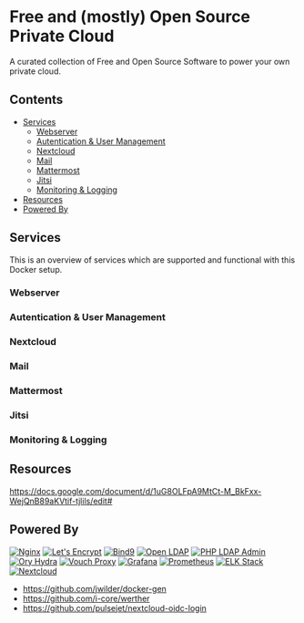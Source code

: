 # Free and (mostly) Open Source Private Cloud <!-- omit in TOC -->

A curated collection of Free and Open Source Software to power your own private cloud.

## Contents <!-- omit in TOC -->

- [Services](#services)
  - [Webserver](#webserver)
  - [Autentication & User Management](#autentication--user-management)
  - [Nextcloud](#nextcloud)
  - [Mail](#mail)
  - [Mattermost](#mattermost)
  - [Jitsi](#jitsi)
  - [Monitoring & Logging](#monitoring--logging)
- [Resources](#resources)
- [Powered By](#powered-by)

## Services

This is an overview of services which are supported and functional with this Docker setup.

### Webserver

### Autentication & User Management

### Nextcloud

### Mail

### Mattermost

### Jitsi

### Monitoring & Logging

## Resources

https://docs.google.com/document/d/1uG8OLFpA9MtCt-M_BkFxx-WejQnB89aKVtif-tjlils/edit#

## Powered By
  [![Nginx](.github/media/nginx-logo.png)](https://hub.docker.com/_/nginx/)
  [![Let's Encrypt](.github/media/lets-encrypt-logo.png)](https://github.com/nginx-proxy/docker-letsencrypt-nginx-proxy-companion)
  [![Bind9](.github/media/bind-9-logo.png)](https://github.com/dprandzioch/docker-ddns)
  [![Open LDAP](.github/media/openldap-logo.png)](https://github.com/osixia/docker-openldap)
  [![PHP LDAP Admin](.github/media/phpldapadmin-logo.jpg)](https://github.com/osixia/docker-phpLDAPadmin)
  [![Ory Hydra](.github/media/ory-logo.png)](https://www.ory.sh/hydra/)
  [![Vouch Proxy](.github/media/vouch-logo.png)](https://github.com/vouch/vouch-proxy)
  [![Grafana](.github/media/grafana-logo.png)](https://grafana.com/)
  [![Prometheus](.github/media/prometheus-logo.png)](https://prometheus.io/)
  [![ELK Stack](.github/media/elk-stack-logo.png)](https://www.elastic.co/elastic-stack)
  [![Nextcloud](.github/media/nextcloud-logo.jpg)](https://nextcloud.com/)
- https://github.com/jwilder/docker-gen
- https://github.com/i-core/werther
- https://github.com/pulsejet/nextcloud-oidc-login